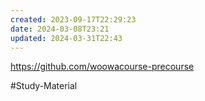 ```yaml
---
created: 2023-09-17T22:29:23
date: 2024-03-08T23:21
updated: 2024-03-31T22:43
---
```

https://github.com/woowacourse-precourse

#Study-Material 